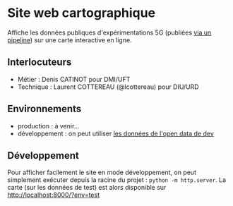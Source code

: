 # Site web cartographique

Affiche les données publiques d'expérimentations 5G (publiées [via un pipeline](https://gitlab.arcep.fr/uft/carto-xp-5g/data-pipeline)) sur
une carte interactive en ligne.

## Interlocuteurs

- Métier : Denis CATINOT pour DMI/UFT
- Technique : Laurent COTTEREAU (@lcottereau) pour DIU/URD

## Environnements

- production : à venir…
- développement : on peut utiliser [les données de l'open data de dev](https://demo.data.gouv.fr/fr/datasets/65007851ff1ee4659f3b384c/)

## Développement

Pour afficher facilement le site en mode développement, on peut simplement exécuter depuis la racine du projet : `python -m http.server`.
La carte (sur les données de test) est alors disponible sur <http://localhost:8000/?env=test>
